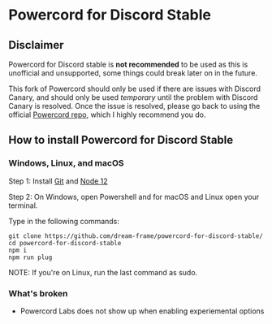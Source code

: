 # Powercord for Discord Stable
## Disclaimer
Powercord for Discord stable is **__not recommended__** to be used as this is unofficial and unsupported, some things could break later on in the future.

This fork of Powercord should only be used if there are issues with Discord Canary, and should only be used *temporary* until the problem with Discord Canary is resolved. Once the issue is resolved, please go back to using the official [Powercord repo](https://github.com/powercord-org/powercord/), which I highly recommend you do.

## How to install Powercord for Discord Stable
### Windows, Linux, and macOS
Step 1: Install [Git](https://git-scm.com/downloads) and [Node 12](https://nodejs.org/en/download/current/)

Step 2: On Windows, open Powershell and for macOS and Linux open your terminal.

Type in the following commands:
```
git clone https://github.com/dream-frame/powercord-for-discord-stable/
cd powercord-for-discord-stable
npm i
npm run plug
```
NOTE: If you're on Linux, run the last command as sudo.

### What's broken
 - Powercord Labs does not show up when enabling experiemental options
